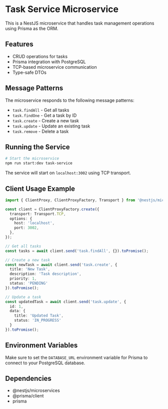 # Task Service Microservice

This is a NestJS microservice that handles task management operations using Prisma as the ORM.

## Features

- CRUD operations for tasks
- Prisma integration with PostgreSQL
- TCP-based microservice communication
- Type-safe DTOs

## Message Patterns

The microservice responds to the following message patterns:

- `task.findAll` - Get all tasks
- `task.findOne` - Get a task by ID
- `task.create` - Create a new task
- `task.update` - Update an existing task
- `task.remove` - Delete a task

## Running the Service

```bash
# Start the microservice
npm run start:dev task-service
```

The service will start on `localhost:3002` using TCP transport.

## Client Usage Example

```typescript
import { ClientProxy, ClientProxyFactory, Transport } from '@nestjs/microservices';

const client = ClientProxyFactory.create({
  transport: Transport.TCP,
  options: {
    host: 'localhost',
    port: 3002,
  },
});

// Get all tasks
const tasks = await client.send('task.findAll', {}).toPromise();

// Create a new task
const newTask = await client.send('task.create', {
  title: 'New Task',
  description: 'Task description',
  priority: 1,
  status: 'PENDING'
}).toPromise();

// Update a task
const updatedTask = await client.send('task.update', {
  id: 1,
  data: {
    title: 'Updated Task',
    status: 'IN_PROGRESS'
  }
}).toPromise();
```

## Environment Variables

Make sure to set the `DATABASE_URL` environment variable for Prisma to connect to your PostgreSQL database.

## Dependencies

- @nestjs/microservices
- @prisma/client
- prisma
